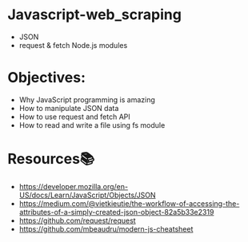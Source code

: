 # Javascript-web_scraping
- JSON
- request & fetch Node.js modules

# Objectives:
- Why JavaScript programming is amazing
- How to manipulate JSON data
- How to use request and fetch API
- How to read and write a file using fs module

# Resources📚
- https://developer.mozilla.org/en-US/docs/Learn/JavaScript/Objects/JSON
- https://medium.com/@vietkieutie/the-workflow-of-accessing-the-attributes-of-a-simply-created-json-object-82a5b33e2319
- https://github.com/request/request
- https://github.com/mbeaudru/modern-js-cheatsheet
